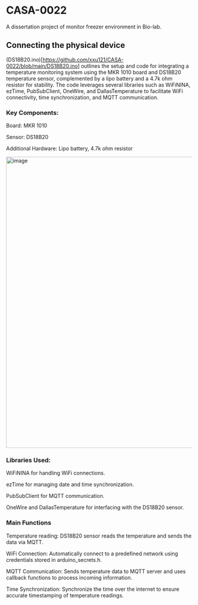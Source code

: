 # CASA-0022

A dissertation project of monitor freezer environment in Bio-lab.

## Connecting the physical device

(DS18B20.ino)[https://github.com/xxu121/CASA-0022/blob/main/DS18B20.ino] outlines the setup and code for integrating a temperature monitoring system using the MKR 1010 board and DS18B20 temperature sensor, complemented by a lipo battery and a 4.7k ohm resistor for stability. The code leverages several libraries such as WiFiNINA, ezTime, PubSubClient, OneWire, and DallasTemperature to facilitate WiFi connectivity, time synchronization, and MQTT communication.

### Key Components:

Board: MKR 1010


Sensor: DS18B20


Additional Hardware: Lipo battery, 4.7k ohm resistor

<img width="787" alt="image" src="https://github.com/xxu121/CASA-0022/assets/146341729/2a896eab-2ef1-481f-ad77-ebefad3879ed">


### Libraries Used:

WiFiNINA for handling WiFi connections.


ezTime for managing date and time synchronization.


PubSubClient for MQTT communication.


OneWire and DallasTemperature for interfacing with the DS18B20 sensor.


### Main Functions


Temperature reading: DS18B20 sensor reads the temperature and sends the data via MQTT.


WiFi Connection: Automatically connect to a predefined network using credentials stored in arduino_secrets.h.


MQTT Communication: Sends temperature data to MQTT server and uses callback functions to process incoming information.


Time Synchronization: Synchronize the time over the internet to ensure accurate timestamping of temperature readings.


